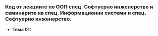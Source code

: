 ### Код от лекциите по ООП спец. Софтуерно инженерство и семинарите на спец. Информационни системи и спец. Софтуерно инженерство.

- **Тема 01:** 
